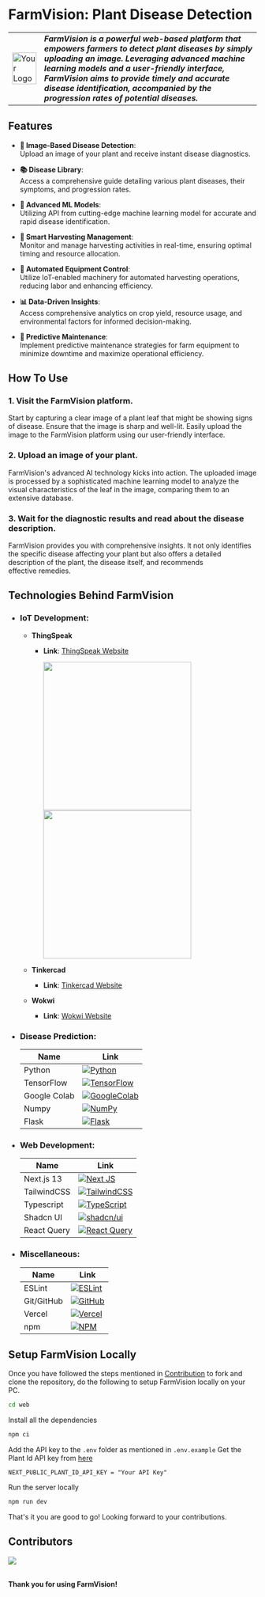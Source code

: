 # FarmVision: Plant Disease Detection

<table>
<tr>
<td>
<img src="https://github.com/rahulkarda/hackhive_nextgencoders/blob/master/logo.png?raw=true" alt="Your Logo" width="auto" height="100%">
</td>
<td>
<b><i>FarmVision is a powerful web-based platform that empowers farmers to detect plant diseases by simply uploading an image. Leveraging advanced machine learning models and a user-friendly interface, FarmVision aims to provide timely and accurate disease identification, accompanied by the progression rates of potential diseases.</b>
</td>
</tr>
</table>

## Features
- **📸 Image-Based Disease Detection**:   
  Upload an image of your plant and receive instant disease diagnostics.
  
- **📚 Disease Library**:   
  Access a comprehensive guide detailing various plant diseases, their symptoms, and progression rates.

- **🤖 Advanced ML Models**:   
  Utilizing API from cutting-edge machine learning model for accurate and rapid disease identification.

- **🌾 Smart Harvesting Management**:   
  Monitor and manage harvesting activities in real-time, ensuring optimal timing and resource allocation.

- **🚜 Automated Equipment Control**:   
  Utilize IoT-enabled machinery for automated harvesting operations, reducing labor and enhancing efficiency.

- **📊 Data-Driven Insights**:   
  Access comprehensive analytics on crop yield, resource usage, and environmental factors for informed decision-making.

- **🔧 Predictive Maintenance**:   
  Implement predictive maintenance strategies for farm equipment to minimize downtime and maximize operational efficiency.


## How To Use
### 1. Visit the FarmVision platform.  
Start by capturing a clear image of a plant leaf that might be showing signs of disease. Ensure that the image is sharp and well-lit. Easily upload the image to the FarmVision platform using our user-friendly interface.
### 2. Upload an image of your plant.  
FarmVision's advanced AI technology kicks into action. The uploaded image is processed by a sophisticated machine learning model to analyze the visual characteristics of the leaf in the image, comparing them to an extensive database.
### 3. Wait for the diagnostic results and read about the disease description.
FarmVision provides you with comprehensive insights. It not only identifies the specific disease affecting your plant but also offers a detailed description of the plant, the disease itself, and recommends effective remedies.

## Technologies Behind FarmVision
- ### IoT Development:   
  - **ThingSpeak**
    - **Link**: [ThingSpeak Website](https://thingspeak.com/)
   
       <img src="https://github.com/rahulkarda/hackhive_nextgencoders/assets/114336304/c77d02b3-fe02-4313-b6a2-4bda5a7cce7c" width="300" />
      <img src="https://github.com/rahulkarda/hackhive_nextgencoders/assets/114336304/cb05919b-b586-4e56-87bf-1a75db879b9d" width="300" />
  
  - **Tinkercad**
    - **Link**: [Tinkercad Website](https://www.tinkercad.com/)

  - **Wokwi**
    - **Link**: [Wokwi Website](https://wokwi.com/)

- ### Disease Prediction:   
  | Name        |    Link                                                    |
  |-------------|--------------------------------------------------------|
  |Python       |[![Python](https://img.shields.io/badge/python-3670A0?style=for-the-badge&logo=python&logoColor=ffdd54)](https://python.org)|
  |TensorFlow   |[![TensorFlow](https://img.shields.io/badge/TensorFlow-%23FF6F00.svg?style=for-the-badge&logo=TensorFlow&logoColor=white)](https://www.tensorflow.org)|  
  |Google Colab |[![GoogleColab](https://img.shields.io/badge/GoogleColab-%23FF6F00.svg?style=for-the-badge&logo=GoogleColab&logoColor=white)](https://colab.research.google.com)|
  |Numpy        |[![NumPy](https://img.shields.io/badge/numpy-%23013243.svg?style=for-the-badge&logo=numpy&logoColor=white)](https://numpy.org)|
  |Flask       |[![Flask](https://img.shields.io/badge/flask-%23000.svg?style=for-the-badge&logo=flask&logoColor=white)](https://flask.palletsprojects.com/en/2.3.x)|
  
- ### Web Development:  
  | Name        |     Link                                                   |
  |-------------|--------------------------------------------------------|
  |Next.js 13       |[![Next JS](https://img.shields.io/badge/Next-black?style=for-the-badge&logo=next.js&logoColor=white)](https://nextjs.org/docs)|
  |TailwindCSS   |[![TailwindCSS](https://img.shields.io/badge/tailwindcss-%2338B2AC.svg?style=for-the-badge&logo=tailwind-css&logoColor=white)](https://tailwindcss.com)|  
  |Typescript |[![TypeScript](https://img.shields.io/badge/typescript-%23007ACC.svg?style=for-the-badge&logo=typescript&logoColor=white)](https://www.typescriptlang.org)|
  |Shadcn UI        |[![shadcn/ui](https://lucide.dev/library-logos/shadcn-ui-dark.svg)](https://ui.shadcn.com/)|
  |React Query        |[![React Query](https://img.shields.io/badge/-React%20Query-FF4154?style=for-the-badge&logo=react%20query&logoColor=white)](https://tanstack.com/query/v3/)|

- ### Miscellaneous:   
  | Name        |  Link                                                      |
  |-------------|--------------------------------------------------------|
  |ESLint       |[![ESLint](https://img.shields.io/badge/ESLint-4B3263?style=for-the-badge&logo=eslint&logoColor=white)](https://eslint.org)|
  |Git/GitHub   |[![GitHub](https://img.shields.io/badge/github-%23121011.svg?style=for-the-badge&logo=github&logoColor=white)](https://github.com)|  
  |Vercel |[![Vercel](https://img.shields.io/badge/vercel-%23000000.svg?style=for-the-badge&logo=vercel&logoColor=white)](https://vercel.com)|
  |npm        |[![NPM](https://img.shields.io/badge/NPM-%23CB3837.svg?style=for-the-badge&logo=npm&logoColor=white)](https://www.npmjs.com)|


## Setup FarmVision Locally
Once you have followed the steps mentioned in [Contribution](https://github.com/rahulkarda/nextgencoders_hackhive/blob/master/Contributing.md) to fork and clone the repository, do the following to setup FarmVision locally on your PC.
```bash
cd web
```
Install all the dependencies
```bash
npm ci
```
Add the API key to the `.env` folder as mentioned in `.env.example`
Get the Plant Id API key from [here](https://web.plant.id/plant-identification-api/)
```
NEXT_PUBLIC_PLANT_ID_API_KEY = "Your API Key"
```

Run the server locally
```bash
npm run dev
```
That's it you are good to go! Looking forward to your contributions.

## Contributors
<a href="https://github.com/CODER-Rxj11/hackhive_nextgencoders/graphs/contributors">
  <img src="https://contrib.rocks/image?repo=CODER-Rxj11/hackhive_nextgencoders" />
</a>
<br />
<br />

**Thank you for using FarmVision!**
